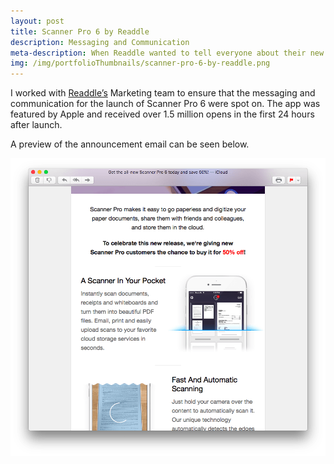 ```yaml
---
layout: post
title: Scanner Pro 6 by Readdle
description: Messaging and Communication
meta-description: When Readdle wanted to tell everyone about their new app update, they came to me (again).
img: /img/portfolioThumbnails/scanner-pro-6-by-readdle.png
---
```


I worked with [Readdle’s](https://readdle.com) Marketing team to ensure that the messaging and communication for the launch of Scanner Pro 6 were spot on. The app was featured by Apple and received over 1.5 million opens in the first 24 hours after launch.

A preview of the announcement email can be seen below.

<img src="/img/portfolio/scanner-pro-6-by-readdle-email.png">